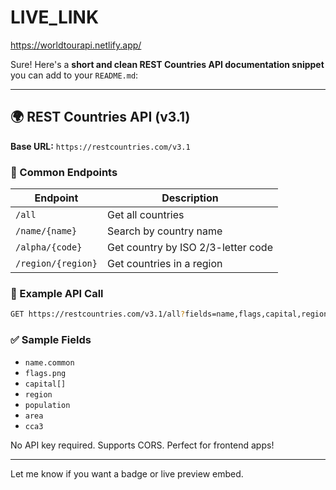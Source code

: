 # LIVE_LINK

https://worldtourapi.netlify.app/


Sure! Here's a **short and clean REST Countries API documentation snippet** you can add to your `README.md`:

---

## 🌍 REST Countries API (v3.1)

**Base URL:** `https://restcountries.com/v3.1`

### 🔹 Common Endpoints

| Endpoint           | Description                        |
| ------------------ | ---------------------------------- |
| `/all`             | Get all countries                  |
| `/name/{name}`     | Search by country name             |
| `/alpha/{code}`    | Get country by ISO 2/3-letter code |
| `/region/{region}` | Get countries in a region          |

### 🔸 Example API Call

```bash
GET https://restcountries.com/v3.1/all?fields=name,flags,capital,region,population
```

### ✅ Sample Fields

* `name.common`
* `flags.png`
* `capital[]`
* `region`
* `population`
* `area`
* `cca3`

No API key required. Supports CORS. Perfect for frontend apps!

---

Let me know if you want a badge or live preview embed.

